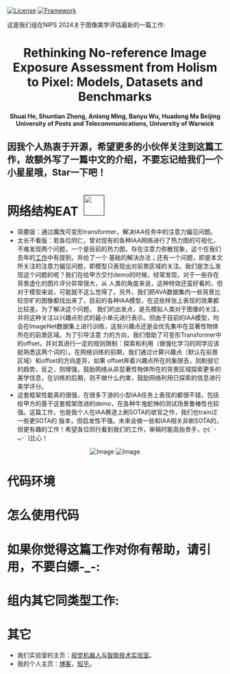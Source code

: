 [![License](https://img.shields.io/badge/License-Apache%202.0-blue.svg)](https://opensource.org/licenses/Apache-2.0)
[![Framework](https://img.shields.io/badge/PyTorch-%23EE4C2C.svg?&logo=PyTorch&logoColor=white)](https://pytorch.org/)

这是我们组在NIPS 2024关于图像美学评估最新的一篇工作: 

<div align="center">
<h1>
<b>
Rethinking No-reference Image Exposure Assessment from Holism to Pixel: Models, Datasets and Benchmarks
</b>
</h1>
<h4>
<b>
Shuai He, Shuntian Zheng, Anlong Ming,  Banyu Wu, Huadong Ma
Beijing University of Posts and Telecommunications, University of Warwick
</b>
</h4>
</div>

因我个人热衷于开源，希望更多的小伙伴关注到这篇工作，故额外写了一篇中文的介绍，不要忘记给我们一个小星星哦，Star一下吧！
------------------------------------------------------------------------------------------------------------


# 网络结构EAT &nbsp;<a href=""><img width="48" src="https://github.com/woshidandan/Image-Color-Aesthetics-Assessment/assets/15050507/94354c2b-c70e-4d31-bc40-4a2c76d671ff"></a>
* 简要版：通过魔改可变形transformer，解决IAA任务中的注意力偏见问题。
* 太长不看版：若各位同仁，曾对现有的各种IAA网络进行了热力图的可视化，不难发现两个问题，一个是目前的热力图，存在注意力弥散现象，这个在我们去年的[工作](https://github.com/woshidandan/TANet)中有提到，并给了一个
基础的解决办法；还有一个问题，即是本文所关注的注意力偏见问题，即模型只表现出对前景区域的关注。我们是怎么发现这个问题的呢？我们在给甲方交付demo的时候，经常发现，对于一些存在背景虚化的图片评分异常很大，从
人类的角度来说，这种特效还蛮好看的，但对于模型来说，可能就不这么觉得了。另外，我们把AVA数据集内一些背景比较空旷的图像都找出来了，目前的各种IAA模型，在这些样张上表现的效果都比较差。为了解决这个问题，
我们的出发点，是先模拟人类对于图像的关注，并将这种关注以兴趣点形式的最小单元进行表示。但由于目前的IAA模型，均会在ImageNet数据集上进行训练，这些兴趣点还是会优先集中在显著性物体所在的前景区域。为了引导注意
力的方向，我们借助了可变形Transformer中的offset，并对其进行一定的规则限制：探索和利用（做强化学习的同学应该挺熟悉这两个词的）。在网络训练的前期，我们通过计算兴趣点（默认在前景区域）和offset的方向差异，如果
offset奔着兴趣点所在的象限去，则削弱它的趋势，反之，则增强，鼓励网络从非显著性物体所在的背景区域探索更多的美学信息，在训练的后期，则不做什么约束，鼓励网络利用已探索的信息进行美学评分。
* 这套框架性能真的很强，在很多下游的小型IAA任务上表现的都很不错，包括给甲方的基于这套框架改进的demo，在各种牛鬼蛇神的测试场景鲁棒性也较强。这篇工作，也是我个人在IAA赛道上刷SOTA的收官之作，我们也train过一些更SOTA的
版本，但启发性不强。未来会做一些和IAA相关非刷SOTA的，但更有趣的工作！希望各位同行看到我们的工作，审稿时能高抬贵手，ღ( ´･ᴗ･` )比心！

<p align="center">
  <img src="https://github.com/woshidandan/Image-Aesthetics-Assessment/assets/15050507/17a1ea80-7b09-49d4-a85e-bd05464ead82" alt="Image" />
  <img src="https://github.com/woshidandan/Image-Aesthetics-Assessment/assets/15050507/142f495b-0129-4776-bbc7-d808507f643a" alt="Image" />
</p>

# 代码环境


# 怎么使用代码


# 如果你觉得这篇工作对你有帮助，请引用，不要白嫖-_-:


# 组内其它同类型工作:


# 其它
* 我们实验室的主页：[视觉机器人与智能技术实验室](http://www.mrobotit.cn/Default.aspx)。
* 我的个人主页：[博客](https://xiaohegithub.cn/)，[知乎](https://www.zhihu.com/people/wo-shi-dan-dan-87)。
